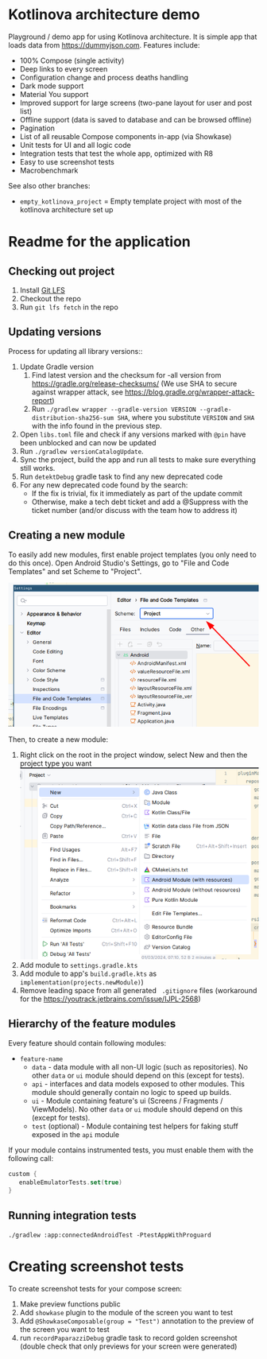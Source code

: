 # Kotlinova architecture demo

Playground / demo app for using Kotlinova architecture. It is simple app that loads data from https://dummyjson.com.
Features include:

* 100% Compose (single activity)
* Deep links to every screen
* Configuration change and process deaths handling
* Dark mode support
* Material You support
* Improved support for large screens (two-pane layout for user and post list)
* Offline support (data is saved to database and can be browsed offline)
* Pagination
* List of all reusable Compose components in-app (via Showkase)
* Unit tests for UI and all logic code
* Integration tests that test the whole app, optimized with R8
* Easy to use screenshot tests
* Macrobenchmark

See also other branches:

* `empty_kotlinova_project` = Empty template project with most of the kotlinova architecture set up

# Readme for the application

## Checking out project

1. Install [Git LFS](https://git-lfs.com/)
2. Checkout the repo
3. Run `git lfs fetch` in the repo

## Updating versions

Process for updating all library versions::

1. Update Gradle version
    1. Find latest version and the checksum for -all version from https://gradle.org/release-checksums/
       (We use SHA to secure against wrapper attack, see https://blog.gradle.org/wrapper-attack-report)
    2. Run `./gradlew wrapper --gradle-version VERSION --gradle-distribution-sha256-sum SHA`, where you
       substitute `VERSION` and `SHA` with the info found in the previous step.
2. Open `libs.toml` file and check if any versions marked with `@pin` have been unblocked and can now be updated
3. Run `./gradlew versionCatalogUpdate`.
4. Sync the project, build the app and run all tests to make sure everything still works.
5. Run `detektDebug` gradle task to find any new deprecated code
6. For any new deprecated code found by the search:
    * If the fix is trivial, fix it immediately as part of the update commit
    * Otherwise, make a tech debt ticket and add a @Suppress with the ticket number
      (and/or discuss with the team how to address it)

## Creating a new module

To easily add new modules, first enable project templates (you only need to do this once).
Open Android Studio's Settings, go to "File and Code Templates" and set Scheme to "Project".

![](docs/enable_templates.png)

Then, to create a new module:

1. Right click on the root in the project window, select New and then the project type you want
  ![Image](docs/module-factory.png)
2. Add module to `settings.gradle.kts`
3. Add module to app's `build.gradle.kts` as `implementation(projects.newModule)`)
4. Remove leading space from all generated ` .gitignore` files (workaround for the https://youtrack.jetbrains.com/issue/IJPL-2568)

## Hierarchy of the feature modules

Every feature should contain following modules:

* `feature-name`
    * `data` - data module with all non-UI logic (such as repositories).
      No other `data` or `ui` module should depend on this (except for tests).
    * `api` - interfaces and data models exposed to other modules.
      This module should generally contain no logic to speed up builds.
    * `ui` - Module containing feature's ui (Screens / Fragments / ViewModels).
      No other `data` or `ui` module should depend on this (except for tests).
    * `test` (optional) - Module containing test helpers for faking stuff exposed in the `api` module

If your module contains instrumented tests, you must enable them with the following call:

```kotlin
custom {
   enableEmulatorTests.set(true)
}
```

## Running integration tests

`./gradlew :app:connectedAndroidTest -PtestAppWithProguard`

# Creating screenshot tests

To create screenshot tests for your compose screen:

1. Make preview functions public
2. Add `showkase` plugin to the module of the screen you want to test
2. Add `@ShowkaseComposable(group = "Test")` annotation to the preview of the screen you want to test
3. run `recordPaparazziDebug` gradle task to record golden screenshot
   (double check that only previews for your screen were generated)
